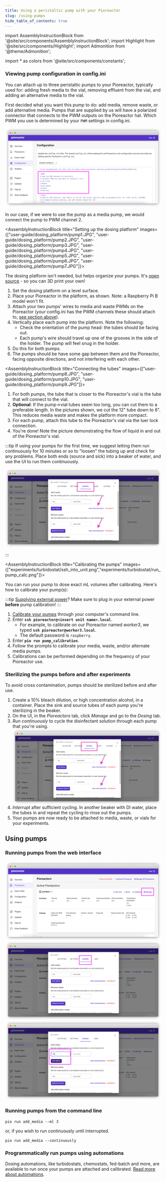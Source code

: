 ```yaml
---
title: Using a peristaltic pump with your Pioreactor
slug: /using-pumps
hide_table_of_contents: true
---
```


import AssemblyInstructionBlock from '@site/src/components/AssemblyInstructionBlock';
import Highlight from '@site/src/components/Highlight';
import Admonition from '@theme/Admonition';

import * as colors from '@site/src/components/constants';

### Viewing pump configuration in config.ini

You can attach up to three peristaltic pumps to your Pioreactor, typically used for: adding fresh media to the vial, removing effluent from the vial, and adding an alternative media to the vial.


First decided what you want this pump to do: add media, remove waste, or add alternative media. Pumps that are supplied by us will have a polarized connector that connects to the PWM outputs on the Pioreactor hat. Which PWM you use is determined by your `PWM` settings in config.ini.

![](/img/user-guide/pwm_config.png)

In our case, if we were to use the pump as a media pump, we would connect the pump to PWM channel 2.



<AssemblyInstructionBlock title="Setting up the dosing platform" images={["user-guide/dosing_platform/pump1.JPG", "user-guide/dosing_platform/pump2.JPG", "user-guide/dosing_platform/pump3.JPG", "user-guide/dosing_platform/pump4.JPG", "user-guide/dosing_platform/pump5.JPG", "user-guide/dosing_platform/pump6.JPG", "user-guide/dosing_platform/pump7.JPG"]}>

The dosing platform isn't needed, but helps organize your pumps. It's [open source](https://www.printables.com/model/298240-pioreactor-platform-with-dovetails) - so you can 3D print your own!

1. Set the dosing platform on a level surface.
2. Place your Pioreactor in the platform, as shown. Note: a Raspberry Pi B model won't fit.
3. Attach your two pumps' wires to <Highlight color={colors.orange}>media and waste PWMs</Highlight> on the Pioreactor (your config.ini has the PWM channels these should attach to, [see section above](/user-guide/using-pumps#viewing-pump-configuration-in-configini)).
4. Vertically place each pump into the platform. Note the following:
   - Check the orientation of the pump head: the tubes should be <Highlight color={colors.green}>facing out</Highlight>.
   - Each pump's wire should travel up one of the <Highlight color={colors.blue}>grooves in the side</Highlight> of the holder. The pump will feel snug in the holder.
 5. Do this for both pumps.
 6. The pumps should be have some gap between them and the Pioreactor, facing opposite directions, and not interfering with each other.

</AssemblyInstructionBlock>




<AssemblyInstructionBlock title="Connecting the tubes" images={["user-guide/dosing_platform/pump8.JPG",  "user-guide/dosing_platform/pump10.JPG", "user-guide/dosing_platform/pump9.JPG"]}>


1. For both pumps, the tube that is closer to the Pioreactor's vial is the tube that will connect to the vial.
2. **Optional**: If the pump→vial tubes seem too long, you can cut them to a preferable length. In the pictures shown, we cut the 12" tube down to 6". This reduces media waste and makes the platform more compact.
3. For each pump, attach this tube to the Pioreactor's vial via the <Highlight color={colors.blue}>luer lock connection</Highlight>.
4. You're done! Note the picture demonstrating the flow of liquid in and out of the Pioreactor's vial.

</AssemblyInstructionBlock>


:::tip
If using your pumps for the first time, we suggest letting them run continuously for 10 minutes or so to "loosen" the tubing up and check for any problems. Place both ends (source and sick) into a beaker of water, and use the UI to run them continuously.

![](/img/user-guide/dosing_in_ui.png)

:::



<AssemblyInstructionBlock title="Calibrating the pumps" images={["experiments/turbidostat/ssh_into_unit.png","experiments/turbidostat/run_pump_calc.png"]}>

You can run your pump to dose exact mL volumes after calibrating. Here's how to calibrate your pump(s):

:::tip
[Supplying external power](/user-guide/external-power)? Make sure to plug in your external power **before** pump calibration!
:::

1. [Calibrate your pumps](/user-guide/hardware-calibrations#pump-calibration) through your computer's command line. 
2.	Enter **`ssh pioreactor@<insert unit name>.local`**.
	*	For example, to calibrate on our Pioreactor named _worker3_, we typed **`ssh pioreactor@worker3.local`**.
	*	The default password is `raspberry`.
3. Enter **`pio run pump_calibration`**.
4. Follow the prompts to calibrate your media, waste, and/or alternate media pumps. 
5. Calibrations can be performed depending on the frequency of your Pioreactor use. 

</AssemblyInstructionBlock>

### Sterilizing the pumps before and after experiments

To avoid cross contamination, pumps should be sterilized before and after use. 

1. Create a 10% bleach dilution, or high concentration alcohol, in a container. Place the sink and source tubes of each pump you're sterilizing in the beaker.
2. On the UI, in the _Pioreactors_ tab, click _Manage_ and go to the _Dosing_ tab. 
3. _Run continuously_ to cycle the disinfectant solution through each pump that you're using. 
![](/img/user-guide/dosing_in_ui.png)
4. _Interrupt_ after sufficient cycling. In another beaker with DI water, place the tubes in and repeat the cycling to rinse out the pumps.
5. Your pumps are now ready to be attached to media, waste, or vials for your experiments. 

## Using pumps

### Running pumps from the web interface

![](/img/user-guide/manage_ui.png)
![](/img/user-guide/dosing_ui.png)
![](/img/user-guide/add_media_ui.png)


### Running pumps from the command line

```
pio run add_media --ml 3
```

or, if you wish to run continuously until interrupted.

```
pio run add_media --continuously
```

### Programmatically run pumps using automations

Dosing automations, like turbidostats, chemostats, fed-batch and more, are available to run once your pumps are attached and calibrated. [Read more about automations](/user-guide/dosing-automations).



